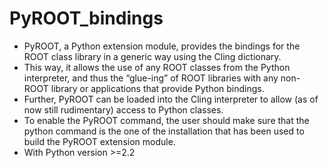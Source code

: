 # PyROOT_bindings
* PyROOT, a Python extension module, provides the bindings for the ROOT class library in a generic way using the Cling dictionary. 
* This way, it allows the use of any ROOT classes from the Python interpreter, and thus the “glue-ing” of ROOT libraries with any non-ROOT library or applications that provide Python bindings.
* Further, PyROOT can be loaded into the Cling interpreter to allow (as of now still rudimentary) access to Python classes.
* To enable the PyROOT command, the user should make sure that the python command is the one of the installation that has been used to build the PyROOT extension module.
* With Python version >=2.2
